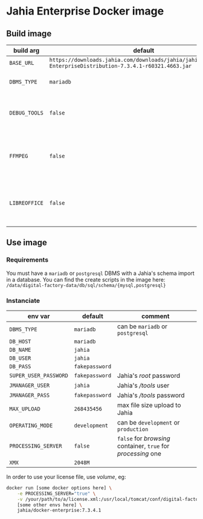 # Jahia Enterprise Docker image

## Build image
| build arg     | default                                                                                                       | comment                                                                 |
|---------------|---------------------------------------------------------------------------------------------------------------|-------------------------------------------------------------------------|
| `BASE_URL`    | `https://downloads.jahia.com/downloads/jahia/jahia7.3.4/Jahia-EnterpriseDistribution-7.3.4.1-r60321.4663.jar` |                                                                         |
| `DBMS_TYPE`   | `mariadb`                                                                                                     | can be `mariadb` or `postgresql`                                        |
| `DEBUG_TOOLS` | `false`                                                                                                       | set to `true` in order to install `vim` and `binutils`                  |
| `FFMPEG`      | `false`                                                                                                       | set to `true` in order to install `ffmpeg` and enable it for Jahia      |
| `LIBREOFFICE` | `false`                                                                                                       | set to `true` in order to install `libreoffice` and enable it for Jahia |

## Use image
### Requirements
You must have a `mariadb` or `postgresql` DBMS with a Jahia's schema import in a database.
You can find the create scripts in the image here: `/data/digital-factory-data/db/sql/schema/{mysql,postgresql}`

### Instanciate
| env var               | default        | comment                                                       |
|-----------------------|----------------|---------------------------------------------------------------|
| `DBMS_TYPE`           | `mariadb`      | can be `mariadb` or `postgresql`                              |
| `DB_HOST`             | `mariadb`      |                                                               |
| `DB_NAME`             | `jahia`        |                                                               |
| `DB_USER`             | `jahia`        |                                                               |
| `DB_PASS`             | `fakepassword` |                                                               |
| `SUPER_USER_PASSWORD` | `fakepassword` | Jahia's _root_ password                                       |
| `JMANAGER_USER`       | `jahia`        | Jahia's _/tools_ user                                         |
| `JMANAGER_PASS`       | `fakepassword` | Jahia's _/tools_ password                                     |
| `MAX_UPLOAD`          | `268435456`    | max file size upload to Jahia                                 |
| `OPERATING_MODE`      | `development`  | can be `development` or `production`                          |
| `PROCESSING_SERVER`   | `false`        | `false` for _browsing_ container, `true` for _processing_ one |
| `XMX`                 | `2048M`        |                                                               |

In order to use your license file, use _volume_, eg:
```bash
docker run [some docker options here] \
    -e PROCESSING_SERVER="true" \
    -v /your/path/to/a/license.xml:/usr/local/tomcat/conf/digital-factory-config/jahia/license.xml:ro \
    [some other envs here] \
    jahia/docker-enterprise:7.3.4.1

```
